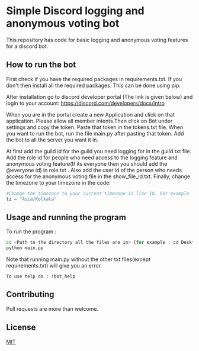 # Simple Discord logging and anonymous voting bot

This repository has code for basic logging and anonymous voting features for a discord bot.

## How to run the bot

First check if you have the required packages in requirements.txt. If you don't then install all the required packages. This can be done using pip.

After installation go to discord developer portal (The link is given below) and login to your account: https://discord.com/developers/docs/intro

When you are in the portal create a new Application and click on that application. Please allow all member intents.Then click on Bot under settings and copy the token. Paste that token in the tokens.txt file. When you want to run the bot, run the file main.py after pasting that token. Add the bot to all the server you want it in. 

At first add the guild id for the guild you need logging for in the guild.txt file. Add the role id for people who need access to the logging feature and anonymous voting feature(If its everyone then you should add the @everyone id) in role.txt . Also add the user id of the person who needs access for the anonymous voting file in the show_file_id.txt. Finally, change the timezone to your timezone in the code.

```python
#Change the timezone to your current timezone in line 18. For example
tz = "Asia/Kolkata"
```


## Usage and running the program

To run the program : 

```bash
cd <Path to the directory all the files are in> (for example : cd Desktop)
python main.py

```
Note that running main.py without the other txt files(except requirements.txt) will give you an error.

```
To use help do : !bot_help
```


## Contributing
Pull requests are more than welcome. 

## License
[MIT](https://choosealicense.com/licenses/mit/)
